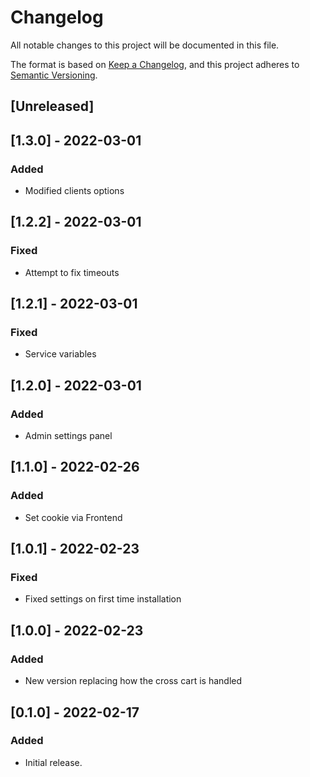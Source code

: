 # Changelog

All notable changes to this project will be documented in this file.

The format is based on [Keep a Changelog](https://keepachangelog.com/en/1.0.0/),
and this project adheres to [Semantic Versioning](https://semver.org/spec/v2.0.0.html).

## [Unreleased]

## [1.3.0] - 2022-03-01

### Added

- Modified clients options

## [1.2.2] - 2022-03-01

### Fixed

- Attempt to fix timeouts

## [1.2.1] - 2022-03-01

### Fixed

- Service variables

## [1.2.0] - 2022-03-01

### Added

- Admin settings panel

## [1.1.0] - 2022-02-26

### Added

- Set cookie via Frontend

## [1.0.1] - 2022-02-23

### Fixed

- Fixed settings on first time installation

## [1.0.0] - 2022-02-23

### Added

- New version replacing how the cross cart is handled

## [0.1.0] - 2022-02-17

### Added

- Initial release.
